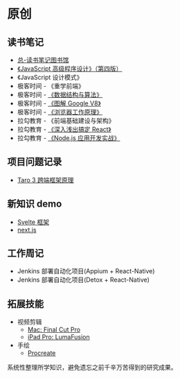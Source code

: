 # 原创

## 读书笔记

- [总-读书笔记图书馆](https://www.notion.so/maxlxq/6531b72f88974d01bc9db045f287d94d)
- [《JavaScript 高级程序设计》（第四版）](/blog/js_base.html)
- 《JavaScript 设计模式》
- 极客时间 - 《重学前端》
- 极客时间 - [《数据结构与算法》](https://www.notion.so/maxlxq/99cdccb85eb143d6a06187f80e7386b5)
- 极客时间 - [《图解 Google V8》](https://www.notion.so/maxlxq/V8-4d5676f07e70437d906467bf0b028b69)
- 极客时间 - [《浏览器工作原理》](https://www.notion.so/maxlxq/7aa8430337284365b167dd50c73411ce)
- 拉勾教育 - 《前端基础建设与架构》
- 拉勾教育 - [《深入浅出搞定 React》](/frame/react.html)
- 拉勾教育 - [《Node.js 应用开发实战》](./NodeJS应用开发实战.md)

## 项目问题记录

- [Taro 3 跨端框架原理](./Taro_3_跨端框架原理.md)

## 新知识 demo

- [Svelte 框架](https://www.sveltejs.cn/)
- [next.js](https://nextjs.org/)

## 工作周记

- Jenkins 部署自动化项目(Appium + React-Native)
- Jenkins 部署自动化项目(Detox + React-Native)

## 拓展技能

- 视频剪辑
  - [Mac: Final Cut Pro](https://www.bilibili.com/video/BV1Kt411S7TX?from=search&seid=15413058749941311677)
  - [iPad Pro: LumaFusion](https://www.bilibili.com/video/av68070452/)
- 手绘
  - [Procreate](https://www.bilibili.com/video/av75538514/)

系统性整理所学知识，避免遗忘之前千辛万苦得到的研究成果。
